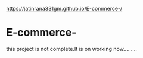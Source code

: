 https://jatinrana331gm.github.io/E-commerce-/



# E-commerce-
this project is not complete.It is on working now.........
